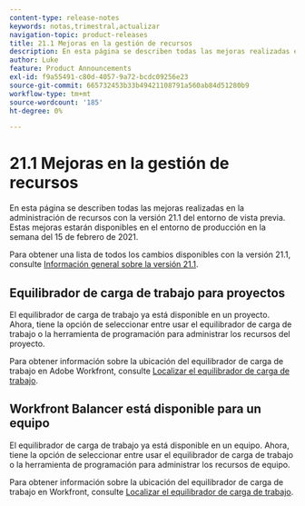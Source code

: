 ```yaml
---
content-type: release-notes
keywords: notas,trimestral,actualizar
navigation-topic: product-releases
title: 21.1 Mejoras en la gestión de recursos
description: En esta página se describen todas las mejoras realizadas en la administración de recursos con la versión 21.1 del entorno de vista previa. Estas mejoras estarán disponibles en el entorno de producción en la semana del 15 de febrero de 2021.
author: Luke
feature: Product Announcements
exl-id: f9a55491-c80d-4057-9a72-bcdc09256e23
source-git-commit: 665732453b33b49421108791a560ab84d51280b9
workflow-type: tm+mt
source-wordcount: '185'
ht-degree: 0%

---
```


# 21.1 Mejoras en la gestión de recursos

En esta página se describen todas las mejoras realizadas en la administración de recursos con la versión 21.1 del entorno de vista previa. Estas mejoras estarán disponibles en el entorno de producción en la semana del 15 de febrero de 2021.

Para obtener una lista de todos los cambios disponibles con la versión 21.1, consulte [Información general sobre la versión 21.1](../../../product-announcements/product-releases/21.1-release-activity/21-1-release-overview.md).

## Equilibrador de carga de trabajo para proyectos

El equilibrador de carga de trabajo ya está disponible en un proyecto. Ahora, tiene la opción de seleccionar entre usar el equilibrador de carga de trabajo o la herramienta de programación para administrar los recursos del proyecto.

Para obtener información sobre la ubicación del equilibrador de carga de trabajo en Adobe Workfront, consulte [Localizar el equilibrador de carga de trabajo](../../../resource-mgmt/workload-balancer/locate-workload-balancer.md).

## Workfront Balancer está disponible para un equipo

El equilibrador de carga de trabajo ya está disponible en un equipo. Ahora, tiene la opción de seleccionar entre usar el equilibrador de carga de trabajo o la herramienta de programación para administrar los recursos de equipo.

Para obtener información sobre la ubicación del equilibrador de carga de trabajo en Workfront, consulte [Localizar el equilibrador de carga de trabajo](../../../resource-mgmt/workload-balancer/locate-workload-balancer.md).

